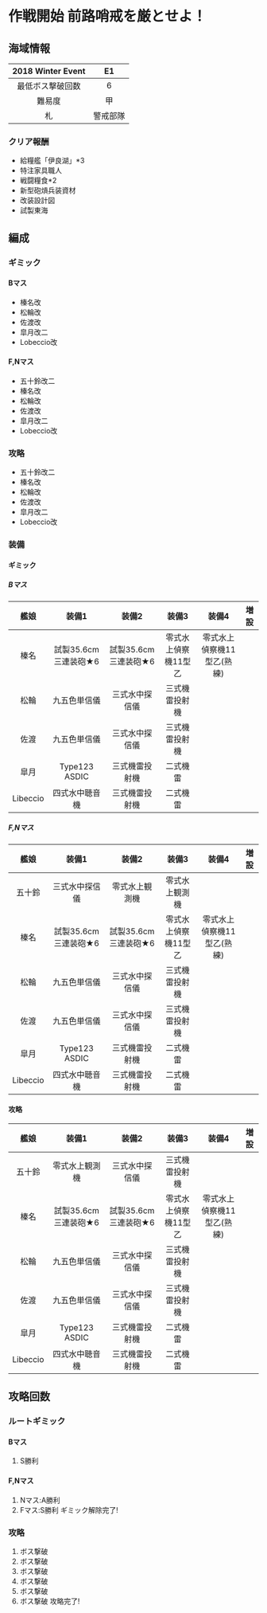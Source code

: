 # 作戦開始 前路哨戒を厳とせよ！
## 海域情報

| 2018 Winter Event | E1       |
| :-:               | :-:      |
| 最低ボス撃破回数  | 6   	     |
| 難易度            | 甲       |
| 札                | 警戒部隊 |

### クリア報酬

- 給糧艦「伊良湖」*3
- 特注家具職人
- 戦闘糧食*2
- 新型砲熕兵装資材
- 改装設計図
- 試製東海

## 編成

### ギミック

#### Bマス

- 榛名改
- 松輪改
- 佐渡改
- 皐月改二
- Lobeccio改

#### F,Nマス

- 五十鈴改二
- 榛名改
- 松輪改
- 佐渡改
- 皐月改二
- Lobeccio改

### 攻略

- 五十鈴改二
- 榛名改
- 松輪改
- 佐渡改
- 皐月改二
- Lobeccio改



### 装備

#### ギミック

##### Bマス

| 艦娘   | 装備1                   | 装備2                 | 装備3                 | 装備4            | 増設 |
| :-:    | :---------------------: | :----------------:    | :---------:           | :-:              | :-:  |
| 榛名   | 試製35.6cm三連装砲★6     | 試製35.6cm三連装砲★6 | 零式水上偵察機11型乙        | 零式水上偵察機11型乙(熟練)     |      |
| 松輪    | 九五色単信儀          | 三式水中探信儀        | 三式機雷投射機        |                  |      |
| 佐渡    | 九五色単信儀          | 三式水中探信儀        | 三式機雷投射機        |                  |      |
| 皐月   | Type123 ASDIC  | 三式機雷投射機 | 二式機雷        |                  |      |
| Libeccio     | 四式水中聴音機   | 三式機雷投射機 | 二式機雷        |                  |      |

##### F,Nマス

| 艦娘   | 装備1                   | 装備2                 | 装備3                 | 装備4            | 増設 |
| :-:    | :---------------------: | :----------------:    | :---------:           | :-:              | :-:  |
| 五十鈴    |      三式水中探信儀     | 零式水上観測機        | 零式水上観測機        |                  |      |
| 榛名   | 試製35.6cm三連装砲★6     | 試製35.6cm三連装砲★6 | 零式水上偵察機11型乙        | 零式水上偵察機11型乙(熟練)     |      |
| 松輪    | 九五色単信儀          | 三式水中探信儀        | 三式機雷投射機        |                  |      |
| 佐渡    | 九五色単信儀          | 三式水中探信儀        | 三式機雷投射機        |                  |      |
| 皐月   | Type123 ASDIC  | 三式機雷投射機 | 二式機雷        |                  |      |
| Libeccio     | 四式水中聴音機   | 三式機雷投射機 | 二式機雷        |                  |      |


#### 攻略

| 艦娘   | 装備1                   | 装備2                 | 装備3                 | 装備4            | 増設 |
| :-:    | :---------------------: | :----------------:    | :---------:           | :-:              | :-:  |
| 五十鈴    |      零式水上観測機          | 三式水中探信儀        | 三式機雷投射機        |                  |      |
| 榛名   | 試製35.6cm三連装砲★6     | 試製35.6cm三連装砲★6 | 零式水上偵察機11型乙        | 零式水上偵察機11型乙(熟練)     |      |
| 松輪    | 九五色単信儀          | 三式水中探信儀        | 三式機雷投射機        |                  |      |
| 佐渡    | 九五色単信儀          | 三式水中探信儀        | 三式機雷投射機        |                  |      |
| 皐月   | Type123 ASDIC  | 三式機雷投射機 | 二式機雷        |                  |      |
| Libeccio     | 四式水中聴音機   | 三式機雷投射機 | 二式機雷        |                  |      |



## 攻略回数

### ルートギミック

#### Bマス

1. S勝利

#### F,Nマス

1. Nマス:A勝利
1. Fマス:S勝利 ギミック解除完了!

### 攻略

1. ボス撃破
1. ボス撃破
1. ボス撃破
1. ボス撃破
1. ボス撃破
1. ボス撃破 攻略完了!